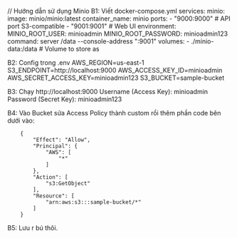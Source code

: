 // Hướng dẫn sử dụng Minio
B1: Viết docker-compose.yml
services:
  minio:
    image: minio/minio:latest
    container_name: minio
    ports:
      - "9000:9000"     # API port S3-compatible
      - "9001:9001"     # Web UI
    environment:
      MINIO_ROOT_USER: minioadmin
      MINIO_ROOT_PASSWORD: minioadmin123
    command: server /data --console-address ":9001"
    volumes:
      - ./minio-data:/data  # Volume to store as

B2: Config trong .env
AWS_REGION=us-east-1
S3_ENDPOINT=http://localhost:9000
AWS_ACCESS_KEY_ID=minioadmin
AWS_SECRET_ACCESS_KEY=minioadmin123
S3_BUCKET=sample-bucket

B3: Chạy http://localhost:9000
Username (Access Key): minioadmin
Password (Secret Key): minioadmin123

B4: Vào Bucket sửa Access Policy thành custom rồi thêm phần code bên dưới vào:

        {
            "Effect": "Allow",
            "Principal": {
                "AWS": [
                    "*"
                ]
            },
            "Action": [
                "s3:GetObject"
            ],
            "Resource": [
                "arn:aws:s3:::sample-bucket/*"
            ]
        }
        
B5: Lưu r bú thôi.